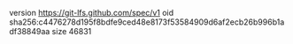 version https://git-lfs.github.com/spec/v1
oid sha256:c4476278d195f8bdfe9ced48e8173f53584909d6af2ecb26b996b1adf38849aa
size 46831
